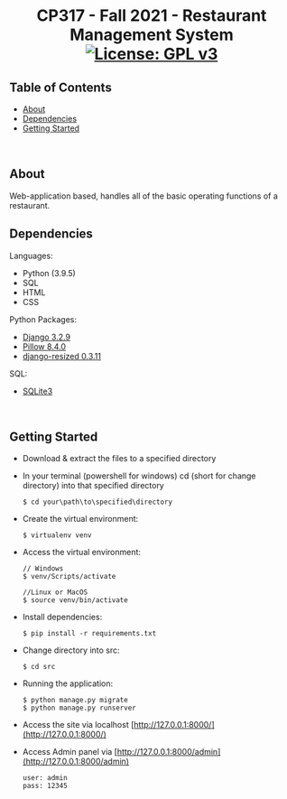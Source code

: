 # <div align="center">CP317 - Fall 2021 - Restaurant Management System<br>[![License: GPL v3](https://img.shields.io/badge/License-GPLv3-blue.svg)](https://github.com/mBuilt/restaurant-management-system/blob/main/LICENSE)</div>

## Table of Contents

- [About](#about)
- [Dependencies](#dependencies)
- [Getting Started](#getting_started)
<br>

## About <a name = "about"></a>
Web-application based, handles all of the basic operating functions of a restaurant.
<br>

## Dependencies <a name = "dependencies"></a>
Languages:
- Python (3.9.5)
- SQL
- HTML
- CSS

Python Packages:
- [Django 3.2.9](https://www.djangoproject.com/)
- [Pillow 8.4.0](https://pillow.readthedocs.io/en/stable/)
- [django-resized 0.3.11](https://github.com/un1t/django-resized)

SQL:
- [SQLite3](https://sqlite.org/index.html)

<br>

## Getting Started <a name = "getting_started"></a>

- Download & extract the files to a specified directory

- In your terminal (powershell for windows) cd (short for change directory) into that specified directory

    ```
    $ cd your\path\to\specified\directory
    ```

- Create the virtual environment:
   
    ```
    $ virtualenv venv
    ```

- Access the virtual environment:
    
    ```
    // Windows
    $ venv/Scripts/activate

    //Linux or MacOS
    $ source venv/bin/activate
    ```

- Install dependencies:

    ```
    $ pip install -r requirements.txt
    ```

- Change directory into src:

    ```
    $ cd src
    ```

- Running the application:

    ```
    $ python manage.py migrate
    $ python manage.py runserver
    ```

- Access the site via localhost [http://127.0.0.1:8000/](http://127.0.0.1:8000/)

- Access Admin panel via [http://127.0.0.1:8000/admin](http://127.0.0.1:8000/admin)
    
    ```
    user: admin
    pass: 12345
    ```
<br>


